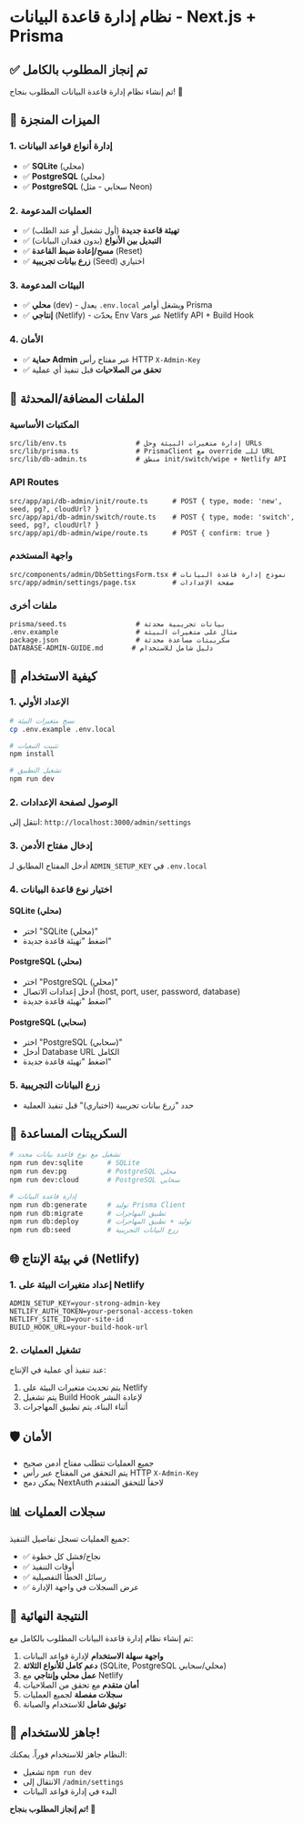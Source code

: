 # نظام إدارة قاعدة البيانات - Next.js + Prisma

## ✅ تم إنجاز المطلوب بالكامل

تم إنشاء نظام إدارة قاعدة البيانات المطلوب بنجاح! 🎉

## 🚀 الميزات المنجزة

### 1. إدارة أنواع قواعد البيانات
- ✅ **SQLite** (محلي)
- ✅ **PostgreSQL** (محلي) 
- ✅ **PostgreSQL** (سحابي - مثل Neon)

### 2. العمليات المدعومة
- ✅ **تهيئة قاعدة جديدة** (أول تشغيل أو عند الطلب)
- ✅ **التبديل بين الأنواع** (بدون فقدان البيانات)
- ✅ **مسح/إعادة ضبط القاعدة** (Reset)
- ✅ **زرع بيانات تجريبية** (Seed) اختياري

### 3. البيئات المدعومة
- ✅ **محلي** (dev) - يعدل `.env.local` ويشغل أوامر Prisma
- ✅ **إنتاجي** (Netlify) - يحدّث Env Vars عبر Netlify API + Build Hook

### 4. الأمان
- ✅ **حماية Admin** عبر مفتاح رأس HTTP `X-Admin-Key`
- ✅ **تحقق من الصلاحيات** قبل تنفيذ أي عملية

## 📁 الملفات المضافة/المحدثة

### المكتبات الأساسية
```
src/lib/env.ts                 # إدارة متغيرات البيئة وحل URLs
src/lib/prisma.ts              # PrismaClient مع override للـ URL
src/lib/db-admin.ts            # منطق init/switch/wipe + Netlify API
```

### API Routes
```
src/app/api/db-admin/init/route.ts      # POST { type, mode: 'new', seed, pg?, cloudUrl? }
src/app/api/db-admin/switch/route.ts    # POST { type, mode: 'switch', seed, pg?, cloudUrl? }
src/app/api/db-admin/wipe/route.ts      # POST { confirm: true }
```

### واجهة المستخدم
```
src/components/admin/DbSettingsForm.tsx # نموذج إدارة قاعدة البيانات
src/app/admin/settings/page.tsx         # صفحة الإعدادات
```

### ملفات أخرى
```
prisma/seed.ts                 # بيانات تجريبية محدثة
.env.example                   # مثال على متغيرات البيئة
package.json                   # سكريبتات مساعدة محدثة
DATABASE-ADMIN-GUIDE.md       # دليل شامل للاستخدام
```

## 🎯 كيفية الاستخدام

### 1. الإعداد الأولي
```bash
# نسخ متغيرات البيئة
cp .env.example .env.local

# تثبيت التبعيات
npm install

# تشغيل التطبيق
npm run dev
```

### 2. الوصول لصفحة الإعدادات
انتقل إلى: `http://localhost:3000/admin/settings`

### 3. إدخال مفتاح الأدمن
أدخل المفتاح المطابق لـ `ADMIN_SETUP_KEY` في `.env.local`

### 4. اختيار نوع قاعدة البيانات

#### SQLite (محلي)
- اختر "SQLite (محلي)"
- اضغط "تهيئة قاعدة جديدة"

#### PostgreSQL (محلي)
- اختر "PostgreSQL (محلي)"
- أدخل إعدادات الاتصال (host, port, user, password, database)
- اضغط "تهيئة قاعدة جديدة"

#### PostgreSQL (سحابي)
- اختر "PostgreSQL (سحابي)"
- أدخل Database URL الكامل
- اضغط "تهيئة قاعدة جديدة"

### 5. زرع البيانات التجريبية
- حدد "زرع بيانات تجريبية (اختياري)" قبل تنفيذ العملية

## 🔧 السكريبتات المساعدة

```bash
# تشغيل مع نوع قاعدة بيانات محدد
npm run dev:sqlite      # SQLite
npm run dev:pg          # PostgreSQL محلي
npm run dev:cloud       # PostgreSQL سحابي

# إدارة قاعدة البيانات
npm run db:generate     # توليد Prisma Client
npm run db:migrate      # تطبيق المهاجرات
npm run db:deploy       # توليد + تطبيق المهاجرات
npm run db:seed         # زرع البيانات التجريبية
```

## 🌐 في بيئة الإنتاج (Netlify)

### 1. إعداد متغيرات البيئة على Netlify
```
ADMIN_SETUP_KEY=your-strong-admin-key
NETLIFY_AUTH_TOKEN=your-personal-access-token
NETLIFY_SITE_ID=your-site-id
BUILD_HOOK_URL=your-build-hook-url
```

### 2. تشغيل العمليات
عند تنفيذ أي عملية في الإنتاج:
1. يتم تحديث متغيرات البيئة على Netlify
2. يتم تشغيل Build Hook لإعادة النشر
3. أثناء البناء، يتم تطبيق المهاجرات

## 🛡️ الأمان

- جميع العمليات تتطلب مفتاح أدمن صحيح
- يتم التحقق من المفتاح عبر رأس HTTP `X-Admin-Key`
- يمكن دمج NextAuth لاحقاً للتحقق المتقدم

## 📊 سجلات العمليات

جميع العمليات تسجل تفاصيل التنفيذ:
- ✅ نجاح/فشل كل خطوة
- ✅ أوقات التنفيذ
- ✅ رسائل الخطأ التفصيلية
- ✅ عرض السجلات في واجهة الإدارة

## 🎉 النتيجة النهائية

تم إنشاء نظام إدارة قاعدة البيانات المطلوب بالكامل مع:

1. **واجهة سهلة الاستخدام** لإدارة قواعد البيانات
2. **دعم كامل للأنواع الثلاثة** (SQLite, PostgreSQL محلي/سحابي)
3. **عمل محلي وإنتاجي** مع Netlify
4. **أمان متقدم** مع تحقق من الصلاحيات
5. **سجلات مفصلة** لجميع العمليات
6. **توثيق شامل** للاستخدام والصيانة

## 🚀 جاهز للاستخدام!

النظام جاهز للاستخدام فوراً. يمكنك:
- تشغيل `npm run dev`
- الانتقال إلى `/admin/settings`
- البدء في إدارة قواعد البيانات

**تم إنجاز المطلوب بنجاح! 🎯**